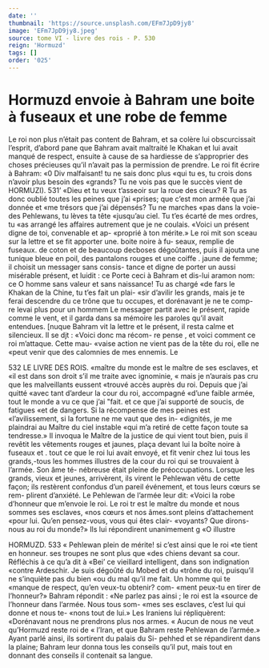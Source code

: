```yaml
---
date: ''
thumbnail: 'https://source.unsplash.com/EFm7JpD9jy8'
image: 'EFm7JpD9jy8.jpeg'
source: tome VI - livre des rois - P. 530
reign: 'Hormuzd'
tags: []
order: '025'
---
```


# Hormuzd envoie à Bahram une boite à fuseaux et une robe de femme

Le roi non plus n’était pas content de Bahram,
et sa colère lui obscurcissait l’esprit, d’abord pane
que Bahram avait maltraité le Khakan et lui avait
manqué de respect, ensuite à cause de sa hardiesse de s’approprier des choses précieuses qu’il n’avait
pas la permission de prendre. Le roi fit écrire à Bahram: «0 Div malfaisant! tu ne sais donc plus «qui tu es, tu crois dons n’avoir plus besoin des «grands? Tu ne vois pas que le succès vient de
HORMUZI). 531’ «Dieu et tu veux t’asseoir sur la roue des cieux?
R Tu as donc oublié toutes les peines que j’ai «prises; que c’est mon armée que j’ai donnée et
«me trésors que j’ai dépensés? Tu ne marches
«pas dans la voie-des Pehlewans, tu lèves ta tête «jusqu’au ciel. Tu t’es écarté de mes ordres, tu
«as arrangé les affaires autrement que je ne coulais. «Voici un présent digne de toi, convenable et ap- «proprié à ton mérite.» Le roi mit son sceau sur
la lettre et se fit apporter une. boite noire à fu- seaux, remplie de fuseaux. de coton et de beaucoup decboses dégoûtantes, puis il ajouta une tunique bleue en poil, des pantalons rouges et une coiffe
. jaune de femme; il choisit un messager sans consis- tance et digne de porter un aussi misérable présent,
et luidit : ce Porte ceci à Bahram et dis-lui aramon nom: ce O homme sans valeur et sans naissance! Tu as chargé «de fars le Khakan de la Chine, tu t’es fait un plai-
«sir d’avilir les grands, mais je te ferai descendre du
ce trône que tu occupes, et dorénavant je ne te comp-
re levai plus pour un hommem Le messager partit avec le présent, rapide comme le vent, et il garda dans
sa mémoire les paroles qu’il avait entendues.
[nuque Bahram vit la lettre et le présent, il resta calme et silencieux. Il se djt : «Voici donc ma récom- re pense , et voici comment ce roi m’attaque. Cette mau- «vaise action ne vient pas de la tête du roi, elle ne «peut venir que des calomnies de mes ennemis. Le

532 LE LIVRE DES ROIS.
«maître du monde est le maître de ses esclaves, et
«il est dans son droit s’il me traite avec ignominie, « mais je n’aurais pas cru que les malveillants eussent «trouvé accès auprès du roi. Depuis que j’ai quitté
«avec tant d’ardeur la cour du roi, accompagné «d’une faible armée, tout le monde a vu ce que j’ai
"fait. et ce que j’ai supporté de soucis, de fatigues «et de dangers. Si la récompense de mes peines est «l’avilissement, si la fortune ne me vaut que des in- «dignités, je me plaindrai au Maître du ciel instable «qui m’a retiré de cette façon toute sa tendresse.»
Il invoqua le Maître de la justice de qui vient tout bien, puis il revêtit les vêtements rouges et jaunes, plaça devant lui la boîte noire à fuseaux et .
tout ce que le roi lui avait envoyé, et fit venir chez lui tous les grands,-tous les hommes illustres de la cour du roi qui se trouvaient à l’armée. Son âme té-
nébreuse était pleine de préoccupations. Lorsque les
grands, vieux et jeunes, arrivèrent, ils virent le Pehlewan vêtu de cette façon; ils restèrent confondus d’un pareil événement, et tous leurs cœurs se rem-
plirent d’anxiété. Le Pehlewan de l’armée leur dit:
«Voici la robe d’honneur que m’envoie le roi. Le roi
tr est le maître du monde et nous sommes ses esclaves, «nos cœurs et nos âmes.sont pleins d’attachement «pour lui. Qu’en pensez-vous, vous qui êtes clair- «voyants? Que dirons-nous au roi du monde?»
Ils lui répondirent unanimement g «O illustre

HORMUZD. 533 « Pehlewan plein de mérite! si c’est ainsi que le roi
«te tient en honneur. ses troupes ne sont plus que «des chiens devant sa cour. Réfléchis à ce qu’a dit à
«Bei’ ce vieillard intelligent, dans son indignation «contre Ardeschir. Je suis dégoûté du Mobed et du «trône du roi, puisqu’il ne s’inquiète pas du bien
«ou du mal qu’il me fait. Un homme qui te «manque de respect, qu’en veux-tu obtenir? com- «ment peux-tu en tirer de l’honneur?» Bahram répondit : «Ne parlez pas ainsi ; le roi est la «source de l’honneur dans l’armée. Nous tous som-
«mes ses esclaves, c’est lui qui donne et nous te- «nons tout de lui.» Les Iraniens lui répliquèrent: «Dorénavant nous ne prendrons plus nos armes. « Aucun de nous ne veut qu’Hormuzd reste roi de « l’Iran, et que Bahram reste Pehlewan de l’armée.»
Ayant parlé ainsi, ils sortirent du palais du Si- pehhed et se répandirent dans la plaine; Bahram leur donna tous les conseils qu’il put, mais tout en donnant des conseils il contenait sa langue.
